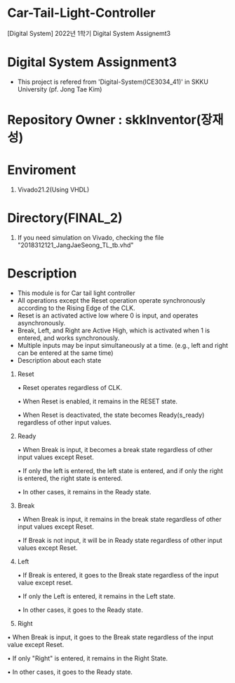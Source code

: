 # Car-Tail-Light-Controller
[Digital System] 2022년 1학기 Digital System Assignemt3

# Digital System Assignment3
- This project is refered from 'Digital-System(ICE3034_41)' in SKKU University (pf. Jong Tae Kim) 
# Repository Owner  : skkInventor(장재성)  

# Enviroment
1. Vivado21.2(Using VHDL)

# Directory(FINAL_2)
1. If you need simulation on Vivado, checking the file "2018312121_JangJaeSeong_TL_tb.vhd"

# Description
- This module is for Car tail light controller
- All operations except the Reset operation operate synchronously according to the Rising Edge of the CLK.
- Reset is an activated active low where 0 is input, and operates asynchronously.
- Break, Left, and Right are Active High, which is activated when 1 is entered, and works synchronously.
- Multiple inputs may be input simultaneously at a time. (e.g., left and right can be entered at the same time)
- Description about each state
1. Reset
  
   • Reset operates regardless of CLK.
   
   • When Reset is enabled, it remains in the RESET state.
   
   • When Reset is deactivated, the state becomes Ready(s_ready) regardless of other input values.
   
2. Ready

   • When Break is input, it becomes a break state regardless of other input values except Reset.
   
   • If only the left is entered, the left state is entered, and if only the right is entered, the right state is entered.
   
   • In other cases, it remains in the Ready state.
   
3. Break

   • When Break is input, it remains in the break state regardless of other input values except Reset.
   
   • If Break is not input, it will be in Ready state regardless of other input values except Reset.
   
4. Left

   • If Break is entered, it goes to the Break state regardless of the input value except reset.
   
   • If only the Left is entered, it remains in the Left state.
   
   • In other cases, it goes to the Ready state.
   
  5. Right

   • When Break is input, it goes to the Break state regardless of the input value except Reset.
   
   • If only "Right" is entered, it remains in the Right State.
   
   • In other cases, it goes to the Ready state.
